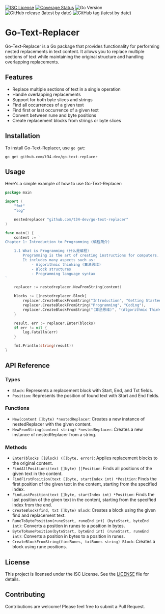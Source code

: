 [![ISC License](http://img.shields.io/badge/license-ISC-blue.svg)](http://copyfree.org)
[![Coverage Status](https://coveralls.io/repos/github/t34-dev/go-text-replacer/badge.svg?branch=main&v=1722596450)](https://coveralls.io/github/t34-dev/go-text-replacer?branch=main&v=1722596450)
![Go Version](https://img.shields.io/badge/Go-1.22-blue?logo=go&v=1722596450)
![GitHub release (latest by date)](https://img.shields.io/github/v/release/t34-dev/go-text-replacer?v=1722596450)
![GitHub tag (latest by date)](https://img.shields.io/github/v/tag/t34-dev/go-text-replacer?sort=semver&style=flat&logo=git&logoColor=white&label=Latest%20Version&color=blue&v=1722596450)

# Go-Text-Replacer

Go-Text-Replacer is a Go package that provides functionality for performing nested replacements in text content. It allows you to replace multiple sections of text while maintaining the original structure and handling overlapping replacements.

## Features

- Replace multiple sections of text in a single operation
- Handle overlapping replacements
- Support for both byte slices and strings
- Find all occurrences of a given text
- Find first or last occurrence of a given text
- Convert between rune and byte positions
- Create replacement blocks from strings or byte slices

## Installation

To install Go-Text-Replacer, use `go get`:

```
go get github.com/t34-dev/go-text-replacer
```

## Usage

Here's a simple example of how to use Go-Text-Replacer:

```go
package main

import (
	"fmt"
	"log"

	nestedreplacer "github.com/t34-dev/go-text-replacer"
)

func main() {
	content := `
Chapter 1: Introduction to Programming (编程简介)

    1.1 What is Programming (什么是编程)
        Programming is the art of creating instructions for computers.
        It includes many aspects such as:
            - Algorithmic thinking (算法思维)
            - Block structures
            - Programming language syntax
`

	replacer := nestedreplacer.NewFromString(content)

	blocks := []nestedreplacer.Block{
		replacer.CreateBlockFromString("Introduction", "Getting Started with"),
		replacer.CreateBlockFromString("Programming", "Coding"),
		replacer.CreateBlockFromString("(算法思维)", "(Algorithmic Thinking)"),
	}

	result, err := replacer.Enter(blocks)
	if err != nil {
		log.Fatalln(err)
	}

	fmt.Println(string(result))
}
```

## API Reference

### Types

- `Block`: Represents a replacement block with Start, End, and Txt fields.
- `Position`: Represents the position of found text with Start and End fields.

### Functions

- `New(content []byte) *nestedReplacer`: Creates a new instance of nestedReplacer with the given content.
- `NewFromString(content string) *nestedReplacer`: Creates a new instance of nestedReplacer from a string.

### Methods

- `Enter(blocks []Block) ([]byte, error)`: Applies replacement blocks to the original content.
- `FindAllPositions(text []byte) []Position`: Finds all positions of the given text in the content.
- `FindFirstPosition(text []byte, startIndex int) *Position`: Finds the first position of the given text in the content, starting from the specified index.
- `FindLastPosition(text []byte, startIndex int) *Position`: Finds the last position of the given text in the content, starting from the specified index from the end.
- `CreateBlock(find, txt []byte) Block`: Creates a block using the given find and replacement text.
- `RuneToBytePosition(runeStart, runeEnd int) (byteStart, byteEnd int)`: Converts a position in runes to a position in bytes.
- `ByteToRunePosition(byteStart, byteEnd int) (runeStart, runeEnd int)`: Converts a position in bytes to a position in runes.
- `CreateBlockFromString(findRunes, txtRunes string) Block`: Creates a block using rune positions.

## License

This project is licensed under the ISC License. See the [LICENSE](LICENSE) file for details.

## Contributing

Contributions are welcome! Please feel free to submit a Pull Request.
